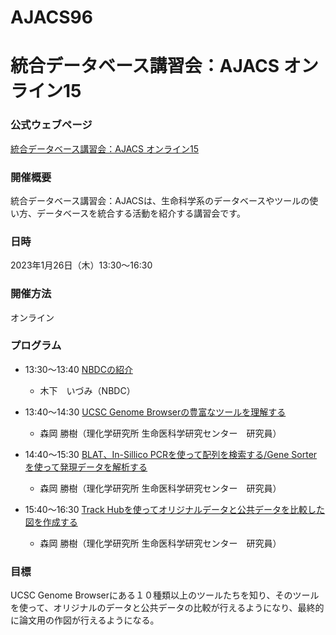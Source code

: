 # AJACS96
# 統合データベース講習会：AJACS オンライン15

### 公式ウェブページ
[統合データベース講習会：AJACS オンライン15](https://biosciencedbc.jp/event/ajacs/ajacs96.html)  

### 開催概要
統合データベース講習会：AJACSは、生命科学系のデータベースやツールの使い方、データベースを統合する活動を紹介する講習会です。

### 日時
2023年1月26日（木）13:30～16:30

### 開催方法
オンライン

### プログラム
- 13:30～13:40	[NBDCの紹介](01_kinoshita)
  - 木下　いづみ（NBDC）

- 13:40～14:30	[UCSC Genome Browserの豊富なツールを理解する](02_morioka)
  - 森岡 勝樹（理化学研究所 生命医科学研究センター　研究員）
  
- 14:40～15:30	[BLAT、In-Sillico PCRを使って配列を検索する/Gene Sorterを使って発現データを解析する](03_morioka)
  - 森岡 勝樹（理化学研究所 生命医科学研究センター　研究員）
    
- 15:40～16:30	[Track Hubを使ってオリジナルデータと公共データを比較した図を作成する](04_morioka)
  - 森岡 勝樹（理化学研究所 生命医科学研究センター　研究員）

### 目標
UCSC Genome Browserにある１０種類以上のツールたちを知り、そのツールを使って、オリジナルのデータと公共データの比較が行えるようになり、最終的に論文用の作図が行えるようになる。
